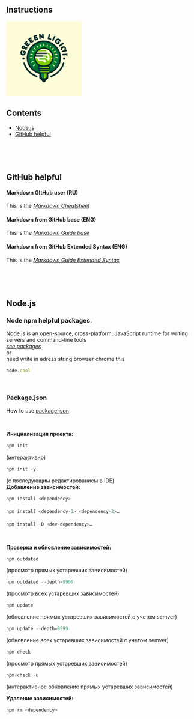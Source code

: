 ## Instructions

<div align="left">
<img src="green_light_logo.jpg" width="200" height="200" height="500" alt="Glossary logo">
</div>


## Contents

+ [Node.js](#node-js)<br>
+ [GitHub helpful](#github-helpful)<br> 

<br>
<br>
<br>

<h2 id="github-helpful">GitHub helpful</h2>

#### Markdown GItHub user (RU) 
This is the *[Markdown Cheatsheet](https://github.com/sandino/Markdown-Cheatsheet/tree/master#%D1%88%D0%BF%D0%B0%D1%80%D0%B3%D0%B0%D0%BB%D0%BA%D0%B0-%D0%BF%D0%BE-markdown)*

#### Markdown from GitHub base (ENG) 
This is the *[Markdown Guide base](https://www.markdownguide.org/basic-syntax/#overview)*

#### Markdown from GitHub Extended Syntax (ENG) 
This is the *[Markdown Guide Extended Syntax](https://www.markdownguide.org/extended-syntax/#overview)*

<br>
<br>
<br>

<h2 id="node-js">Node.js</h2>

### Node npm helpful packages.
Node.js is an open-source, cross-platform, JavaScript runtime for writing servers and command-line tools<br>
*[see packages](https://github.com/sindresorhus/awesome-nodejs)* <br>
or <br>
need write in adress string browser chrome this<br>
```javascript
node.cool

```
<br>

### Package.json
How to use [package.json](https://habr.com/ru/companies/domclick/articles/510812/)

<br>

**Инициализация проекта:**
```javascript
npm init
```
(интерактивно)
```javascript
npm init -y
```
(с последующим редактированием в IDE)
<br>
**Добавление зависимостей:**
```javascript
npm install <dependency>

npm install <dependency-1> <dependency-2>…

npm install -D <dev-dependency>…
```
<br>

**Проверка и обновление зависимостей:**
```javascript
npm outdated
```
(просмотр прямых устаревших зависимостей)
```javascript
npm outdated --depth=9999
```
(просмотр всех устаревших зависимостей)
```javascript
npm update
```
(обновление прямых устаревших зависимостей с учетом semver)
```javascript
npm update --depth=9999
```
(обновление всех устаревших зависимостей с учетом semver)
```javascript
npm-check
```
(просмотр прямых устаревших зависимостей)
```javascript
npm-check -u
```
(интерактивное обновление прямых устаревших зависимостей)
<br>

**Удаление зависимостей:**
```javascript
npm rm <dependency>
```
